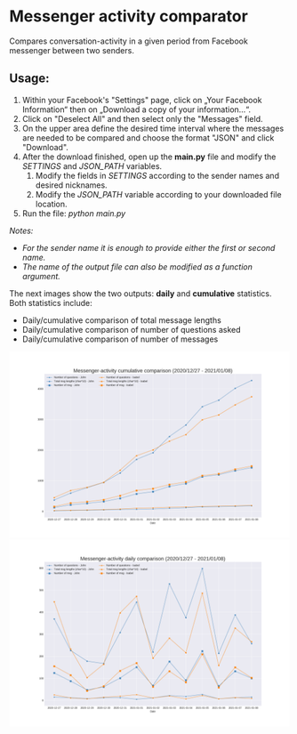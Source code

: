 # Messenger activity comparator
Compares conversation-activity in a given period from Facebook messenger between two senders.

## Usage:

1. Within your Facebook's "Settings" page, click on „Your Facebook Information“ then on „Download a copy of your information…“.
2. Click on "Deselect All" and then select only the "Messages" field. 
3. On the upper area define the desired time interval where the messages are needed to be compared and choose the format "JSON" and click "Download".
4. After the download finished, open up the **main.py** file and modify the *SETTINGS* and *JSON_PATH* variables. 
   1. Modify the fields in *SETTINGS* according to the sender names and desired nicknames.
   2. Modify the *JSON_PATH* variable according to your downloaded file location.
5. Run the file: _python main.py_ 

_Notes:_ 
* _For the sender name it is enough to provide either the first or second name._
* _The name of the output file can also be modified as a function argument._

The next images show the two outputs: **daily** and **cumulative** statistics.
Both statistics include:
* Daily/cumulative comparison of total message lengths
* Daily/cumulative comparison of number of questions asked
* Daily/cumulative comparison of number of messages

![alt text](example_cumulative.png "Cumulative comparison")
![alt text](example_daily.png "Cumulative comparison")